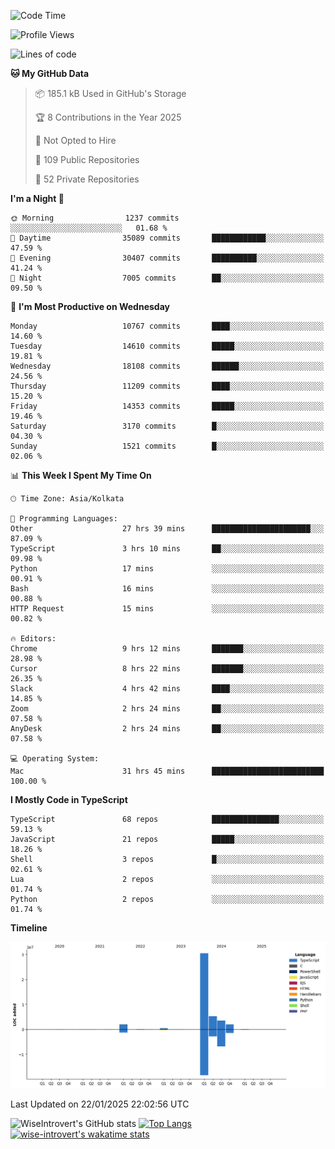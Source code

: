 <!--START_SECTION:waka-->
![Code Time](http://img.shields.io/badge/Code%20Time-2%2C153%20hrs%2046%20mins-blue)

![Profile Views](http://img.shields.io/badge/Profile%20Views-0-blue)

![Lines of code](https://img.shields.io/badge/From%20Hello%20World%20I%27ve%20Written-44.5%20million%20lines%20of%20code-blue)

**🐱 My GitHub Data** 

> 📦 185.1 kB Used in GitHub's Storage 
 > 
> 🏆 8 Contributions in the Year 2025
 > 
> 🚫 Not Opted to Hire
 > 
> 📜 109 Public Repositories 
 > 
> 🔑 52 Private Repositories 
 > 
**I'm a Night 🦉** 

```text
🌞 Morning                1237 commits        ░░░░░░░░░░░░░░░░░░░░░░░░░   01.68 % 
🌆 Daytime                35089 commits       ████████████░░░░░░░░░░░░░   47.59 % 
🌃 Evening                30407 commits       ██████████░░░░░░░░░░░░░░░   41.24 % 
🌙 Night                  7005 commits        ██░░░░░░░░░░░░░░░░░░░░░░░   09.50 % 
```
📅 **I'm Most Productive on Wednesday** 

```text
Monday                   10767 commits       ████░░░░░░░░░░░░░░░░░░░░░   14.60 % 
Tuesday                  14610 commits       █████░░░░░░░░░░░░░░░░░░░░   19.81 % 
Wednesday                18108 commits       ██████░░░░░░░░░░░░░░░░░░░   24.56 % 
Thursday                 11209 commits       ████░░░░░░░░░░░░░░░░░░░░░   15.20 % 
Friday                   14353 commits       █████░░░░░░░░░░░░░░░░░░░░   19.46 % 
Saturday                 3170 commits        █░░░░░░░░░░░░░░░░░░░░░░░░   04.30 % 
Sunday                   1521 commits        █░░░░░░░░░░░░░░░░░░░░░░░░   02.06 % 
```


📊 **This Week I Spent My Time On** 

```text
🕑︎ Time Zone: Asia/Kolkata

💬 Programming Languages: 
Other                    27 hrs 39 mins      ██████████████████████░░░   87.09 % 
TypeScript               3 hrs 10 mins       ██░░░░░░░░░░░░░░░░░░░░░░░   09.98 % 
Python                   17 mins             ░░░░░░░░░░░░░░░░░░░░░░░░░   00.91 % 
Bash                     16 mins             ░░░░░░░░░░░░░░░░░░░░░░░░░   00.88 % 
HTTP Request             15 mins             ░░░░░░░░░░░░░░░░░░░░░░░░░   00.82 % 

🔥 Editors: 
Chrome                   9 hrs 12 mins       ███████░░░░░░░░░░░░░░░░░░   28.98 % 
Cursor                   8 hrs 22 mins       ███████░░░░░░░░░░░░░░░░░░   26.35 % 
Slack                    4 hrs 42 mins       ████░░░░░░░░░░░░░░░░░░░░░   14.85 % 
Zoom                     2 hrs 24 mins       ██░░░░░░░░░░░░░░░░░░░░░░░   07.58 % 
AnyDesk                  2 hrs 24 mins       ██░░░░░░░░░░░░░░░░░░░░░░░   07.58 % 

💻 Operating System: 
Mac                      31 hrs 45 mins      █████████████████████████   100.00 % 
```

**I Mostly Code in TypeScript** 

```text
TypeScript               68 repos            ███████████████░░░░░░░░░░   59.13 % 
JavaScript               21 repos            █████░░░░░░░░░░░░░░░░░░░░   18.26 % 
Shell                    3 repos             █░░░░░░░░░░░░░░░░░░░░░░░░   02.61 % 
Lua                      2 repos             ░░░░░░░░░░░░░░░░░░░░░░░░░   01.74 % 
Python                   2 repos             ░░░░░░░░░░░░░░░░░░░░░░░░░   01.74 % 
```



**Timeline**

![Lines of Code chart](https://raw.githubusercontent.com/wise-introvert/wise-introvert/master/assets/bar_graph.png)


 Last Updated on 22/01/2025 22:02:56 UTC
<!--END_SECTION:waka-->

![WiseIntrovert's GitHub stats](https://github-readme-stats.vercel.app/api?username=wise-introvert&count_private=true&show_icons=true)
[![Top Langs](https://github-readme-stats.vercel.app/api/top-langs/?username=wise-introvert&langs_count=10)](https://github.com/anuraghazra/github-readme-stats)
[![wise-introvert's wakatime stats](https://github-readme-stats.vercel.app/api/wakatime?username=wiseintrovert)](https://github.com/anuraghazra/github-readme-stats)
